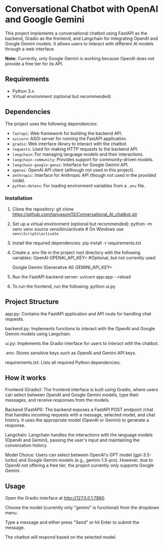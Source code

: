  # Conversational Chatbot with OpenAI and Google Gemini

This project implements a conversational chatbot using FastAPI as the backend, Gradio as the frontend, and Langchain for integrating OpenAI and Google Gemini models. It allows users to interact with different AI models through a web interface. 

**Note:** Currently, only Google Gemini is working because OpenAI does not provide a free tier for its API.

## Requirements

- Python 3.x
- Virtual environment (optional but recommended)

## Dependencies

The project uses the following dependencies:

- `fastapi`: Web framework for building the backend API.
- `uvicorn`: ASGI server for running the FastAPI application.
- `gradio`: Web interface library to interact with the chatbot.
- `requests`: Used for making HTTP requests to the backend API.
- `langchain`: For managing language models and their interactions.
- `langchain-community`: Provides support for community-driven models.
- `langchain-google-genai`: Interface for Google Gemini API.
- `openai`: OpenAI API client (although not used in this project).
- `anthropic`: Interface for Anthropic API (though not used in the provided code).
- `python-dotenv`: For loading environment variables from a `.env` file.

### Installation

1. Clone the repository:
   git clone <https://github.com/tanyasoni13/Conversational_AI_chatbot.git>

2. Set up a virtual environment (optional but recommended):
  python -m venv venv
  source venv/bin/activate  # On Windows use `venv\Scripts\activate`

3. Install the required dependencies:
  pip install -r requirements.txt

4. Create a .env file in the project root directory with the following variables:
   OpenAI
   OPENAI_API_KEY=<your-openai-api-key> #Optional, but not currently used
   
   Google Gemini (Generative AI)
   GEMINI_API_KEY=<your-gemini-api-key>

6. Run the FastAPI backend server:
   uvicorn app:app --reload

7. To run the frontend, run the following:
   python ui.py

## Project Structure
  app.py: Contains the FastAPI application and API route for handling chat requests.
  
  backend.py: Implements functions to interact with the OpenAI and Google Gemini models using Langchain.
  
  ui.py: Implements the Gradio interface for users to interact with the chatbot.
  
  .env: Stores sensitive keys such as OpenAI and Gemini API keys.
  
  requirements.txt: Lists all required Python dependencies.


## How it works
  Frontend (Gradio):
  The frontend interface is built using Gradio, where users can select between OpenAI and Google Gemini models, type their messages, and receive responses from the models.
  
  Backend (FastAPI):
  The backend exposes a FastAPI POST endpoint /chat that handles incoming requests with a message, selected model, and chat history. It uses the appropriate model (OpenAI or Gemini) to generate a response.
  
  Langchain:
  Langchain handles the interactions with the language models (OpenAI and Gemini), passing the user's input and maintaining the conversation history.
  
  Model Choice:
  Users can select between OpenAI's GPT model (gpt-3.5-turbo) and Google Gemini models (e.g., gemini-1.5-pro). However, due to OpenAI not offering a free tier, the project currently only supports Google Gemini.

## Usage
  Open the Gradio interface at http://127.0.0.1:7860.
  
  Choose the model (currently only "gemini" is functional) from the dropdown menu.
  
  Type a message and either press "Send" or hit Enter to submit the message.
  
  The chatbot will respond based on the selected model.


